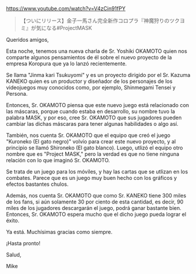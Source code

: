 https://www.youtube.com/watch?v=V4zCin91fPY

> 【ついにリリース】金子一馬さん完全新作コロプラ『神魔狩りのツクヨミ』が気になる#ProjectMASK 

Queridos amigos,

Esta noche, tenemos una nueva charla de Sr. Yoshiki OKAMOTO quien nos comparte algunos pensamientos de él sobre el nuevo proyecto de la empresa Koropura que ya lo lanzó recientemente. 

Se llama "Jinma kari Tsukuyomi" y es un proyecto dirigido por el Sr. Kazuma KANEKO quien es un productor y diseñador de los personajes de los videojuegos muy conocidos como, por ejemplo, Shinmegami Tensei y Persona. 

Entonces, Sr. OKAMOTO piensa que este nuevo juego está relacionado con las máscaras, porque cuando estaba en desarrollo, su nombre tuvo la palabra MASK, y por eso, cree Sr. OKAMOTO que sus jugadores pueden cambiar las dichas máscaras para tener algunas habilidades o algo así. 

También, nos cuenta Sr. OKAMOTO que el equipo que creó el juego "Kuroneko (El gato negro)" volvío para crear este nuevo proyecto, y al principio se llamó Shironeko (El gato blanco). Luego, utlizó el equipo otro nombre que es "Project MASK," pero la verdad es que no tiene ninguna relación con lo que imaginó Sr. OKAMOTO.

Se trata de un juego para los móviles, y hay las cartas que se utlizan en los combates. Parece que es un juego muy buen hecho con los gráficos y efectos bastantes chulos.

Además, nos cuenta Sr. OKAMOTO que como Sr. KANEKO tiene 300 miles de los fans, si aún solamente 30 por ciento de esta cantidad, es decir, 90 miles de los jugadores descargarán el juego, podrá ganar bastante bien. Entonces, Sr. OKAMOTO espera mucho que el dicho juego pueda lograr el éxito.

Ya está. Muchísimas gracias como siempre.

¡Hasta pronto!

Salud,

Mike
